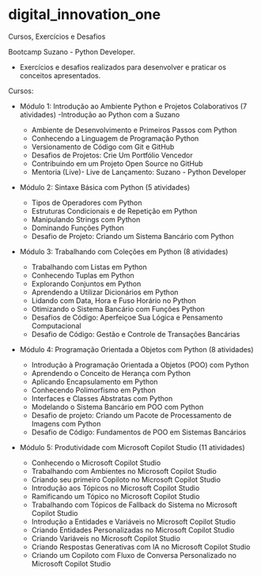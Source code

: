 # digital_innovation_one
Cursos, Exercícios e Desafios

Bootcamp Suzano - Python Developer.
   - Exercícios e desafios realizados para desenvolver e praticar os conceitos apresentados.

Cursos:
- Módulo 1: Introdução ao Ambiente Python e Projetos Colaborativos (7 atividades)
   -Introdução ao Python com a Suzano
   - Ambiente de Desenvolvimento e Primeiros Passos com Python
   - Conhecendo a Linguagem de Programação Python
   - Versionamento de Código com Git e GitHub
   - Desafios de Projetos: Crie Um Portfólio Vencedor
   - Contribuindo em um Projeto Open Source no GitHub
   - Mentoria (Live)- Live de Lançamento: Suzano - Python Developer

- Módulo 2: Sintaxe Básica com Python (5 atividades)
   - Tipos de Operadores com Python
   - Estruturas Condicionais e de Repetição em Python
   - Manipulando Strings com Python
   - Dominando Funções Python
   - Desafio de Projeto: Criando um Sistema Bancário com Python

- Módulo 3: Trabalhando com Coleções em Python (8 atividades)
   - Trabalhando com Listas em Python
   - Conhecendo Tuplas em Python
   - Explorando Conjuntos em Python
   - Aprendendo a Utilizar Dicionários em Python
   - Lidando com Data, Hora e Fuso Horário no Python
   - Otimizando o Sistema Bancário com Funções Python
   - Desafios de Código: Aperfeiçoe Sua Lógica e Pensamento Computacional
   - Desafio de Código: Gestão e Controle de Transações Bancárias

- Módulo 4: Programação Orientada a Objetos com Python (8 atividades)
   - Introdução à Programação Orientada a Objetos (POO) com Python
   - Aprendendo o Conceito de Herança com Python
   - Aplicando Encapsulamento em Python
   - Conhecendo Polimorfismo em Python
   - Interfaces e Classes Abstratas com Python
   - Modelando o Sistema Bancário em POO com Python
   - Desafio de projeto: Criando um Pacote de Processamento de Imagens com Python
   - Desafio de Código: Fundamentos de POO em Sistemas Bancários

- Módulo 5: Produtividade com Microsoft Copilot Studio (11 atividades)
   - Conhecendo o Microsoft Copilot Studio
   - Trabalhando com Ambientes no Microsoft Copilot Studio
   - Criando seu primeiro Copiloto no Microsoft Copilot Studio
   - Introdução aos Tópicos no Microsoft Copilot Studio
   - Ramificando um Tópico no Microsoft Copilot Studio
   - Trabalhando com Tópicos de Fallback do Sistema no Microsoft Copilot Studio
   - Introdução a Entidades e Variáveis no Microsoft Copilot Studio
   - Criando Entidades Personalizadas no Microsoft Copilot Studio
   - Criando Variáveis no Microsoft Copilot Studio
   - Criando Respostas Generativas com IA no Microsoft Copilot Studio
   - Criando um Copiloto com Fluxo de Conversa Personalizado no Microsoft Copilot Studio
